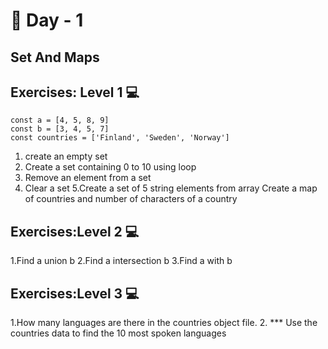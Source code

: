 # 🔖 Day - 1 

## Set And Maps

## Exercises: Level 1  💻

    const a = [4, 5, 8, 9]
    const b = [3, 4, 5, 7]
    const countries = ['Finland', 'Sweden', 'Norway']

  1. create an empty set
  2. Create a set containing 0 to 10 using loop
  3. Remove an element from a set
  4. Clear a set
  5.Create a set of 5 string elements from array
    Create a map of countries and number of characters of a country


## Exercises:Level 2  💻

  1.Find a union b
  2.Find a intersection b
  3.Find a with b


## Exercises:Level 3  💻

  1.How many languages are there in the countries object file.
  2. *** Use the countries data to find the 10 most spoken languages
